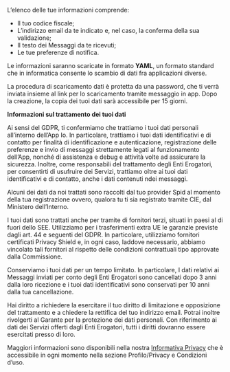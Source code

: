 L’elenco delle tue informazioni comprende:

- Il tuo codice fiscale;
- L’indirizzo email da te indicato e, nel caso, la conferma della sua validazione;
- Il testo dei Messaggi da te ricevuti;
- Le tue preferenze di notifica.


Le informazioni saranno scaricate in formato **YAML**, un formato standard che in informatica consente lo scambio di dati fra applicazioni diverse.

La procedura di scaricamento dati è protetta da una password, che ti verrà inviata insieme al link per lo scaricamento tramite messaggio in app. 
Dopo la creazione, la copia dei tuoi dati sarà accessibile per 15 giorni. 


**Informazioni sul trattamento dei tuoi dati**

Ai sensi del GDPR, ti confermiamo che trattiamo i tuoi dati personali all’interno dell’App Io.
In particolare,  trattiamo i tuoi dati identificativi e di contatto per finalità di identificazione e autenticazione, registrazione delle preferenze e invio di messaggi strettamente legati al funzionamento dell’App, nonché di assistenza e debug e attività volte ad assicurare la sicurezza. Inoltre, come responsabili del trattamento degli Enti Erogatori, per consentirti di usufruire dei Servizi, trattiamo oltre ai tuoi dati identificativi e di contatto, anche i dati contenuti ndei messaggi.

Alcuni dei dati da noi trattati sono raccolti dal tuo provider Spid al momento della tua registrazione ovvero, qualora tu ti sia registrato tramite CIE, dal Ministero dell’Interno.

 I tuoi dati sono trattati anche per tramite di fornitori terzi, situati in paesi al di fuori dello SEE. Utilizziamo per i trasferimenti extra UE le garanzie previste dagli art. 44 e seguenti del GDPR. In particolare, utilizziamo fornitori certificati Privacy Shield e, in ogni caso, laddove necessario, abbiamo vincolato tali fornitori al rispetto delle condizioni contrattuali tipo approvate dalla Commissione. 

Conserviamo i tuoi dati per un tempo limitato. In particolare, I dati relativi ai Messaggi inviati per conto degli Enti Erogatori sono cancellati dopo 3 anni dalla loro ricezione e i tuoi dati identificativi sono conservati per 10 anni dalla tua cancellazione. 

Hai diritto a richiedere la esercitare il tuo diritto di limitazione e opposizione del trattamento e a chiedere la rettifica del tuo indirizzo email. Potrai inoltre rivolgerti al Garante per la protezione dei dati personali.
Con riferimento ai dati dei Servizi offerti dagli Enti Erogatori, tutti i diritti dovranno essere esercitati presso di loro.


Maggiori informazioni sono disponibili nella nostra [Informativa Privacy](ioit://PROFILE_PRIVACY) che è accessibile in ogni momento nella sezione Profilo/Privacy e Condizioni d’uso.
